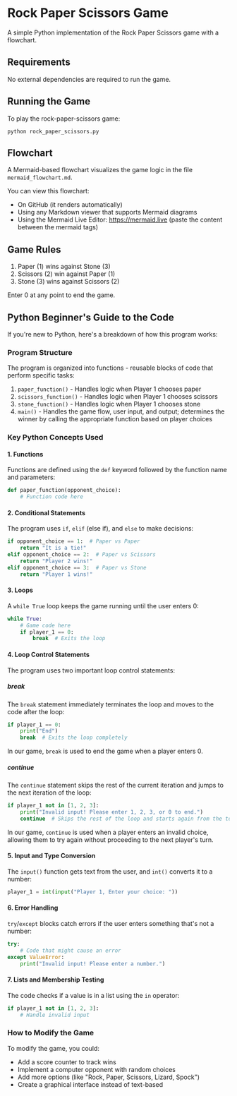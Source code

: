 # Rock Paper Scissors Game

A simple Python implementation of the Rock Paper Scissors game with a flowchart.

## Requirements

No external dependencies are required to run the game.

## Running the Game

To play the rock-paper-scissors game:

```
python rock_paper_scissors.py
```

## Flowchart

A Mermaid-based flowchart visualizes the game logic in the file `mermaid_flowchart.md`.

You can view this flowchart:
- On GitHub (it renders automatically)
- Using any Markdown viewer that supports Mermaid diagrams
- Using the Mermaid Live Editor: https://mermaid.live (paste the content between the mermaid tags)

## Game Rules

1. Paper (1) wins against Stone (3)
2. Scissors (2) win against Paper (1)
3. Stone (3) wins against Scissors (2)

Enter 0 at any point to end the game.

## Python Beginner's Guide to the Code

If you're new to Python, here's a breakdown of how this program works:

### Program Structure

The program is organized into functions - reusable blocks of code that perform specific tasks:

1. `paper_function()` - Handles logic when Player 1 chooses paper
2. `scissors_function()` - Handles logic when Player 1 chooses scissors 
3. `stone_function()` - Handles logic when Player 1 chooses stone
4. `main()` - Handles the game flow, user input, and output; determines the winner by calling the appropriate function based on player choices

### Key Python Concepts Used

#### 1. Functions
Functions are defined using the `def` keyword followed by the function name and parameters:
```python
def paper_function(opponent_choice):
    # Function code here
```

#### 2. Conditional Statements
The program uses `if`, `elif` (else if), and `else` to make decisions:
```python
if opponent_choice == 1:  # Paper vs Paper
    return "It is a tie!"
elif opponent_choice == 2:  # Paper vs Scissors
    return "Player 2 wins!"
elif opponent_choice == 3:  # Paper vs Stone
    return "Player 1 wins!"
```

#### 3. Loops
A `while True` loop keeps the game running until the user enters 0:
```python
while True:
    # Game code here
    if player_1 == 0:
        break  # Exits the loop
```

#### 4. Loop Control Statements
The program uses two important loop control statements:

##### break
The `break` statement immediately terminates the loop and moves to the code after the loop:
```python
if player_1 == 0:
    print("End")
    break  # Exits the loop completely
```
In our game, `break` is used to end the game when a player enters 0.

##### continue
The `continue` statement skips the rest of the current iteration and jumps to the next iteration of the loop:
```python
if player_1 not in [1, 2, 3]:
    print("Invalid input! Please enter 1, 2, 3, or 0 to end.")
    continue  # Skips the rest of the loop and starts again from the top
```
In our game, `continue` is used when a player enters an invalid choice, allowing them to try again without proceeding to the next player's turn.

#### 5. Input and Type Conversion
The `input()` function gets text from the user, and `int()` converts it to a number:
```python
player_1 = int(input("Player 1, Enter your choice: "))
```

#### 6. Error Handling
`try`/`except` blocks catch errors if the user enters something that's not a number:
```python
try:
    # Code that might cause an error
except ValueError:
    print("Invalid input! Please enter a number.")
```

#### 7. Lists and Membership Testing
The code checks if a value is in a list using the `in` operator:
```python
if player_1 not in [1, 2, 3]:
    # Handle invalid input
```

### How to Modify the Game

To modify the game, you could:
- Add a score counter to track wins
- Implement a computer opponent with random choices
- Add more options (like "Rock, Paper, Scissors, Lizard, Spock")
- Create a graphical interface instead of text-based 
